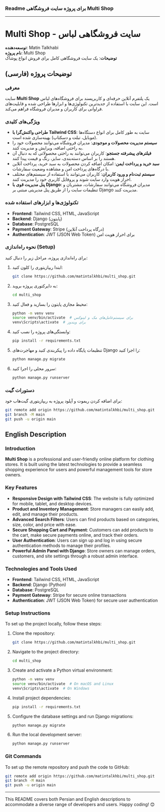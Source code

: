 ### Readme برای پروژه سایت فروشگاهی Multi Shop

---

# Multi Shop - سایت فروشگاهی لباس

**توسعه‌دهنده**: Matin Talkhabi  
**نام پروژه**: Multi Shop  
**توضیحات**: یک سایت فروشگاهی کامل برای فروش انواع پوشاک

## توضیحات پروژه (فارسی)

### معرفی
سایت **Multi Shop** یک پلتفرم آنلاین حرفه‌ای و کاربرپسند برای فروشگاه‌های لباس است. این سایت با استفاده از جدیدترین تکنولوژی‌ها و ابزارها طراحی شده و قابلیت‌های فراوانی برای کاربران و مدیران فروشگاه فراهم می‌کند.

### ویژگی‌های کلیدی
- **طراحی واکنش‌گرا با Tailwind CSS**: سایت به طور کامل برای انواع دستگاه‌ها (موبایل، تبلت و دسکتاپ) بهینه‌سازی شده است.
- **سیستم مدیریت محصولات و موجودی**: مدیران فروشگاه می‌توانند محصولات خود را به راحتی اضافه، ویرایش و مدیریت کنند.
- **فیلترهای پیشرفته جستجو**: کاربران می‌توانند به راحتی محصولاتی که به دنبال آن هستند را بر اساس دسته‌بندی، سایز، رنگ و قیمت پیدا کنند.
- **سبد خرید و پرداخت ایمن**: امکان اضافه کردن محصولات به سبد خرید، پرداخت آنلاین با درگاه‌های پرداخت امن و مشاهده وضعیت سفارشات.
- **سیستم ثبت‌نام و ورود کاربران**: کاربران می‌توانند با استفاده از سیستم‌های مختلف احراز هویت وارد سایت شوند و پروفایل کاربری خود را مدیریت کنند.
- **پنل مدیریت قوی با Django**: مدیران فروشگاه می‌توانند سفارشات، مشتریان و تنظیمات سایت را از طریق پنل مدیریتی مبتنی بر Django مدیریت کنند.

### تکنولوژی‌ها و ابزارهای استفاده شده
- **Frontend**: Tailwind CSS, HTML, JavaScript
- **Backend**: Django (پایتون)
- **Database**: PostgreSQL
- **Payment Gateway**: Stripe (درگاه پرداخت آنلاین)
- **Authentication**: JWT (JSON Web Token) برای احراز هویت امن

### نحوه راه‌اندازی (Setup)
برای راه‌اندازی پروژه، مراحل زیر را دنبال کنید:

1. ابتدا ریپازیتوری را کلون کنید:
   ```bash
   git clone https://github.com/matintalkhbi/multi_shop.git
   ```

2. به دایرکتوری پروژه بروید:
   ```bash
   cd multi_shop
   ```

3. محیط مجازی پایتون را بسازید و فعال کنید:
   ```bash
   python -m venv venv
   source venv/bin/activate  # برای سیستم‌عامل‌های مک و لینوکس
   venv\Scripts\activate  # برای ویندوز
   ```

4. وابستگی‌های پروژه را نصب کنید:
   ```bash
   pip install -r requirements.txt
   ```

5. تنظیمات پایگاه داده را پیکربندی کنید و مهاجرت‌های Django را اجرا کنید:
   ```bash
   python manage.py migrate
   ```

6. سرور محلی را اجرا کنید:
   ```bash
   python manage.py runserver
   ```

### دستورات گیت
برای اضافه کردن ریموت و آپلود پروژه به ریپازیتوری گیت‌هاب خود:

```bash
git remote add origin https://github.com/matintalkhbi/multi_shop.git
git branch -M main
git push -u origin main
```

## English Description

### Introduction
**Multi Shop** is a professional and user-friendly online platform for clothing stores. It is built using the latest technologies to provide a seamless shopping experience for users and powerful management tools for store owners.

### Key Features
- **Responsive Design with Tailwind CSS**: The website is fully optimized for mobile, tablet, and desktop devices.
- **Product and Inventory Management**: Store managers can easily add, edit, and manage their products.
- **Advanced Search Filters**: Users can find products based on categories, size, color, and price with ease.
- **Secure Shopping Cart and Payment**: Customers can add products to the cart, make secure payments online, and track their orders.
- **User Authentication**: Users can sign up and log in using secure authentication methods to manage their profiles.
- **Powerful Admin Panel with Django**: Store owners can manage orders, customers, and site settings through a robust admin interface.

### Technologies and Tools Used
- **Frontend**: Tailwind CSS, HTML, JavaScript
- **Backend**: Django (Python)
- **Database**: PostgreSQL
- **Payment Gateway**: Stripe for secure online transactions
- **Authentication**: JWT (JSON Web Token) for secure user authentication

### Setup Instructions
To set up the project locally, follow these steps:

1. Clone the repository:
   ```bash
   git clone https://github.com/matintalkhbi/multi_shop.git
   ```

2. Navigate to the project directory:
   ```bash
   cd multi_shop
   ```

3. Create and activate a Python virtual environment:
   ```bash
   python -m venv venv
   source venv/bin/activate  # On macOS and Linux
   venv\Scripts\activate  # On Windows
   ```

4. Install project dependencies:
   ```bash
   pip install -r requirements.txt
   ```

5. Configure the database settings and run Django migrations:
   ```bash
   python manage.py migrate
   ```

6. Run the local development server:
   ```bash
   python manage.py runserver
   ```

### Git Commands
To set up the remote repository and push the code to GitHub:

```bash
git remote add origin https://github.com/matintalkhbi/multi_shop.git
git branch -M main
git push -u origin main
```

--- 

This README covers both Persian and English descriptions to accommodate a diverse range of developers and users. Happy coding! 😊
